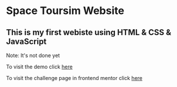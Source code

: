 # Space Toursim Website

## This is my first webiste using HTML & CSS & JavaScript

Note: It's not done yet

To visit the demo click [here](https://ahmed-abbe.github.io/Space-Toursim/)

To visit the challenge page in frontend mentor click [here](https://www.frontendmentor.io/challenges/space-tourism-multipage-website-gRWj1URZ3/hub)
